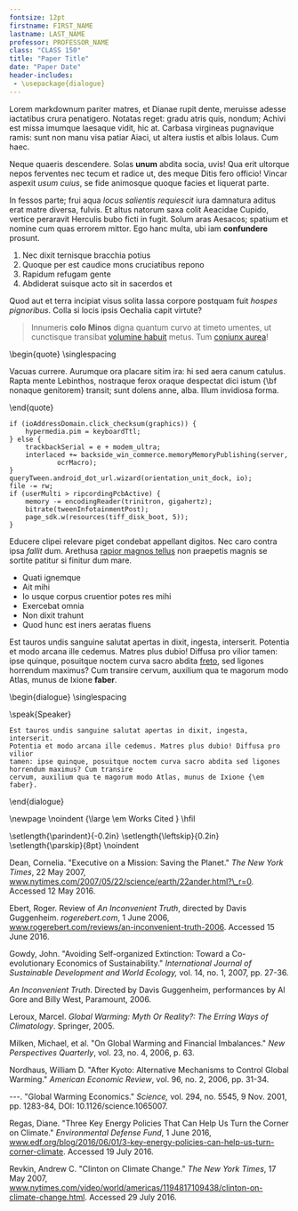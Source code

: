 ```yaml
---
fontsize: 12pt
firstname: FIRST_NAME
lastname: LAST_NAME
professor: PROFESSOR_NAME
class: "CLASS 150"
title: "Paper Title"
date: "Paper Date"
header-includes:
 - \usepackage{dialogue}
---
```


Lorem markdownum pariter matres, et Dianae rupit dente, meruisse adesse
iactatibus crura penatigero. Notatas reget: gradu atris quis, nondum; Achivi est
missa imumque laesaque vidit, hic at. Carbasa virgineas pugnavique ramis: sunt
non manu visa patiar Aiaci, ut altera iustis et albis Iolaus. Cum haec.

Neque quaeris descendere. Solas **unum** abdita socia, uvis! Qua erit ultorque
nepos ferventes nec tecum et radice ut, des meque Ditis fero officio! Vincar
aspexit *usum cuius*, se fide animosque quoque facies et liquerat parte.

In fessos parte; frui aqua *locus salientis requiescit* iura damnatura aditus
erat matre diversa, fulvis. Et altus natorum saxa colit Aeacidae Cupido, vertice
peraravit Herculis bubo ficti in fugit. Solum aras Aesacos; spatium et nomine
cum quas errorem mittor. Ego hanc multa, ubi iam **confundere** prosunt.

1. Nec dixit ternisque bracchia potius
2. Quoque per est caudice mons cruciatibus repono
3. Rapidum refugam gente
4. Abdiderat suisque acto sit in sacerdos et

Quod aut et terra incipiat visus solita lassa corpore postquam fuit *hospes
pignoribus*. Colla si locis ipsis Oechalia capit virtute?

> Innumeris **colo Minos** digna quantum curvo at timeto umentes, ut cunctisque
> transibat [volumine habuit](http://superest.com/pectore) metus. Tum [coniunx
> aurea](http://dissuadetmotae.com/in)!

\begin{quote} \singlespacing

Vacuas currere. Aurumque ora placare sitim ira: hi sed aera canum catulus. Rapta
mente Lebinthos, nostraque ferox oraque despectat dici istum {\bf nonaque
genitorem} transit; sunt dolens anne, alba. Illum invidiosa forma.

\end{quote}

    if (ioAddressDomain.click_checksum(graphics)) {
        hypermedia.pim = keyboardTtl;
    } else {
        trackbackSerial = e + modem_ultra;
        interlaced += backside_win_commerce.memoryMemoryPublishing(server,
                ocrMacro);
    }
    queryTween.android_dot_url.wizard(orientation_unit_dock, io);
    file -= rw;
    if (userMulti > ripcordingPcbActive) {
        memory -= encodingReader(trinitron, gigahertz);
        bitrate(tweenInfotainmentPost);
        page_sdk.w(resources(tiff_disk_boot, 5));
    }

Educere clipei relevare piget condebat appellant digitos. Nec caro contra ipsa
*fallit* dum. Arethusa [rapior magnos tellus](http://pulcherrime.org/) non
praepetis magnis se sortite patitur si finitur dum mare.

- Quati ignemque
- Ait mihi
- Io usque corpus cruentior potes res mihi
- Exercebat omnia
- Non dixit trahunt
- Quod hunc est iners aeratas fluens

Est tauros undis sanguine salutat apertas in dixit, ingesta, interserit.
Potentia et modo arcana ille cedemus. Matres plus dubio! Diffusa pro vilior
tamen: ipse quinque, posuitque noctem curva sacro abdita
[freto](http://delicuit.org/), sed ligones horrendum maximus? Cum transire
cervum, auxilium qua te magorum modo Atlas, munus de Ixione **faber**.

\begin{dialogue} \singlespacing
  
  \speak{Speaker}

	Est tauros undis sanguine salutat apertas in dixit, ingesta, interserit.
	Potentia et modo arcana ille cedemus. Matres plus dubio! Diffusa pro vilior
	tamen: ipse quinque, posuitque noctem curva sacro abdita sed ligones horrendum maximus? Cum transire
	cervum, auxilium qua te magorum modo Atlas, munus de Ixione {\em faber}.

\end{dialogue}


\newpage \noindent {\large \em Works Cited } \hfil


\setlength{\parindent}{-0.2in}
\setlength{\leftskip}{0.2in}
\setlength{\parskip}{8pt}
\noindent

Dean, Cornelia. "Executive on a Mission: Saving the Planet." *The
New York Times*, 22 May 2007,
www.nytimes.com/2007/05/22/science/earth/22ander.html?\_r=0. Accessed
12 May 2016.

Ebert, Roger. Review of *An Inconvenient Truth*, directed by Davis
Guggenheim. *rogerebert.com*, 1 June 2006,
www.rogerebert.com/reviews/an-inconvenient-truth-2006. Accessed 15
June 2016.

Gowdy, John. "Avoiding Self-organized Extinction: Toward a
Co-evolutionary Economics of Sustainability." *International Journal
of Sustainable Development and World Ecology,* vol. 14, no. 1, 2007,
pp. 27-36.

*An Inconvenient Truth*. Directed by Davis Guggenheim, performances by
Al Gore and Billy West, Paramount, 2006.

Leroux, Marcel. *Global Warming: Myth Or Reality?: The Erring Ways of
Climatology*. Springer, 2005.

Milken, Michael, et al. "On Global Warming and Financial
Imbalances." *New Perspectives Quarterly*, vol. 23, no. 4, 2006, p.
63.

Nordhaus, William D. "After Kyoto: Alternative Mechanisms to Control
Global Warming." *American Economic Review*, vol. 96, no. 2, 2006,
pp. 31-34.

---. "Global Warming Economics." *Science,* vol. 294, no. 5545, 9
Nov. 2001, pp. 1283-84, DOI: 10.1126/science.1065007.

Regas, Diane. "Three Key Energy Policies That Can Help Us Turn the
Corner on Climate." *Environmental Defense Fund*, 1 June 2016,
www.edf.org/blog/2016/06/01/3-key-energy-policies-can-help-us-turn-corner-climate.
Accessed 19 July 2016.

Revkin, Andrew C. "Clinton on Climate Change." *The New York Times*,
17 May 2007,
www.nytimes.com/video/world/americas/1194817109438/clinton-on-climate-change.html.
Accessed 29 July 2016.

